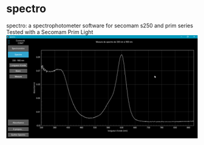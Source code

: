# spectro
spectro: a spectrophotometer software for secomam s250 and prim series
Tested with a Secomam Prim Light
![screenshot](https://raw.githubusercontent.com/olivier-boesch/spectro/master/screenshot2.png)
